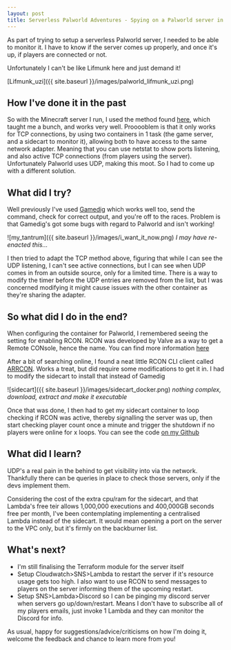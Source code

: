 ```yaml
---
layout: post
title: Serverless Palworld Adventures - Spying on a Palworld server in ECS
---
```


As part of trying to setup a serverless Palworld server, I needed to be able to monitor it.  I have to know if the server comes up properly, and once it's up, if players are connected or not.

Unfortunately I can't be like Lifmunk here and just demand it!

[Lifmunk_uzi]({{ site.baseurl }}/images/palworld_lifmunk_uzi.png)

## How I've done it in the past

So with the Minecraft server I run, I used the method found [here](https://github.com/doctorray117/minecraft-ondemand/blob/main/README.md), which taught me a bunch, and works very well.  Prooooblem is that it only works for TCP connections, by using two containers in 1 task (the game server, and a sidecart to monitor it), allowing both to have access to the same network adapter.  Meaning that you can use netstat to show ports listening, and also active TCP connections (from players using the server).  Unfortunately Palworld uses UDP, making this moot.  So I had to come up with a different solution.

## What did I try?

Well previously I've used [Gamedig](https://www.npmjs.com/package/gamedig) which works well too, send the command, check for correct output, and you're off to the races.  Problem is that Gamedig's got some bugs with regard to Palworld and isn't working!

![my_tantrum]({{ site.baseurl }}/images/i_want_it_now.png)
*I may have re-enacted this...*

I then tried to adapt the TCP method above, figuring that while I can see the UDP listening, I can't see active connections, but I can see when UDP comes in from an outside source, only for a limited time.  There is a way to modify the timer before the UDP entries are removed from the list, but I was concerned modifying it might cause issues with the other container as they're sharing the adapter.

## So what did I do in the end?

When configuring the container for Palworld, I remembered seeing the setting for enabling RCON.  RCON was developed by Valve as a way to get a Remote CONsole, hence the name.  You can find more information [here](https://developer.valvesoftware.com/wiki/Source_RCON_Protocol)

After a bit of searching online, I found a neat little RCON CLI client called [ARRCON](https://github.com/radj307/ARRCON).  Works a treat, but did require some modifications to get it in.  I had to modify the sidecart to install that instead of Gamedig

![sidecart]({{ site.baseurl }}/images/sidecart_docker.png)
*nothing complex, download, extract and make it executable*

Once that was done, I then had to get my sidecart container to loop checking if RCON was active, thereby signalling the server was up, then start checking player count once a minute and trigger the shutdown if no players were online for x loops.  You can see the code [on my Github](https://github.com/joebywan/GameServerIaC/blob/main/palworldecswatchersidecart/palworldsidecart/watchdog.sh)

## What did I learn?

UDP's a real pain in the behind to get visibility into via the network.  Thankfully there can be queries in place to check those servers, only if the devs implement them.

Considering the cost of the extra cpu/ram for the sidecart, and that Lambda's free teir allows 1,000,000 executions and 400,000GB seconds free per month, I've been contemplating implementing a centralised Lambda instead of the sidecart.  It would mean opening a port on the server to the VPC only, but it's firmly on the backburner list.

## What's next?

- I'm still finalising the Terraform module for the server itself
- Setup Cloudwatch>SNS>Lambda to restart the server if it's resource usage gets too high.  I also want to use RCON to send messages to players on the server informing them of the upcoming restart.
- Setup SNS>Lambda>Discord so I can be pinging my discord server when servers go up/down/restart.  Means I don't have to subscribe all of my players emails, just invoke 1 Lambda and they can monitor the Discord for info.

As usual, happy for suggestions/advice/criticisms on how I'm doing it, welcome the feedback and chance to learn more from you!
